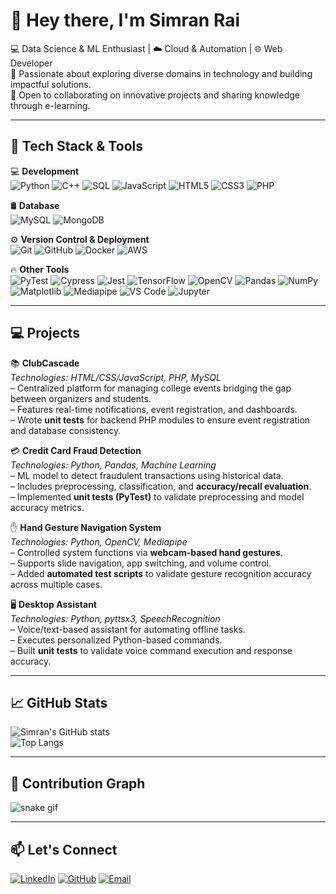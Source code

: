 # 👋 Hey there, I'm Simran Rai

💻 Data Science & ML Enthusiast | ☁️ Cloud & Automation | 🌐 Web Developer  
🚀 Passionate about exploring diverse domains in technology and building impactful solutions.  
🌟 Open to collaborating on innovative projects and sharing knowledge through e-learning.  

---

## 🚀 Tech Stack & Tools  

💻 **Development**  
![Python](https://img.shields.io/badge/Python-3776AB?style=for-the-badge&logo=python&logoColor=white) ![C++](https://img.shields.io/badge/C++-00599C?style=for-the-badge&logo=cplusplus&logoColor=white) ![SQL](https://img.shields.io/badge/SQL-025E8C?style=for-the-badge&logo=postgresql&logoColor=white) ![JavaScript](https://img.shields.io/badge/JavaScript-F7DF1E?style=for-the-badge&logo=javascript&logoColor=black) ![HTML5](https://img.shields.io/badge/HTML5-E34F26?style=for-the-badge&logo=html5&logoColor=white) ![CSS3](https://img.shields.io/badge/CSS3-1572B6?style=for-the-badge&logo=css3&logoColor=white) ![PHP](https://img.shields.io/badge/PHP-777BB4?style=for-the-badge&logo=php&logoColor=white)  

🛢️ **Database**  
![MySQL](https://img.shields.io/badge/MySQL-4479A1?style=for-the-badge&logo=mysql&logoColor=white) ![MongoDB](https://img.shields.io/badge/MongoDB-47A248?style=for-the-badge&logo=mongodb&logoColor=white)  

⚙️ **Version Control & Deployment**  
![Git](https://img.shields.io/badge/Git-F05032?style=for-the-badge&logo=git&logoColor=white) ![GitHub](https://img.shields.io/badge/GitHub-181717?style=for-the-badge&logo=github&logoColor=white) ![Docker](https://img.shields.io/badge/Docker-2496ED?style=for-the-badge&logo=docker&logoColor=white) ![AWS](https://img.shields.io/badge/AWS-232F3E?style=for-the-badge&logo=amazonaws&logoColor=white)  

🔥 **Other Tools**  
![PyTest](https://img.shields.io/badge/PyTest-0A9EDC?style=for-the-badge&logo=pytest&logoColor=white) ![Cypress](https://img.shields.io/badge/Cypress-17202C?style=for-the-badge&logo=cypress&logoColor=white) ![Jest](https://img.shields.io/badge/Jest-C21325?style=for-the-badge&logo=jest&logoColor=white) ![TensorFlow](https://img.shields.io/badge/TensorFlow-FF6F00?style=for-the-badge&logo=tensorflow&logoColor=white) ![OpenCV](https://img.shields.io/badge/OpenCV-5C3EE8?style=for-the-badge&logo=opencv&logoColor=white) ![Pandas](https://img.shields.io/badge/Pandas-150458?style=for-the-badge&logo=pandas&logoColor=white) ![NumPy](https://img.shields.io/badge/NumPy-013243?style=for-the-badge&logo=numpy&logoColor=white) ![Matplotlib](https://img.shields.io/badge/Matplotlib-11557c?style=for-the-badge&logo=matplotlib&logoColor=white) ![Mediapipe](https://img.shields.io/badge/MediaPipe-FF9800?style=for-the-badge&logo=google&logoColor=white) ![VS Code](https://img.shields.io/badge/VS%20Code-0078d7?style=for-the-badge&logo=visualstudiocode&logoColor=white) ![Jupyter](https://img.shields.io/badge/Jupyter-F37626?style=for-the-badge&logo=jupyter&logoColor=white)  

---

## 💻 Projects  

📚 **ClubCascade**  
*Technologies: HTML/CSS/JavaScript, PHP, MySQL*  
– Centralized platform for managing college events bridging the gap between organizers and students.  
– Features real-time notifications, event registration, and dashboards.  
– Wrote **unit tests** for backend PHP modules to ensure event registration and database consistency.  

💳 **Credit Card Fraud Detection**  
*Technologies: Python, Pandas, Machine Learning*  
– ML model to detect fraudulent transactions using historical data.  
– Includes preprocessing, classification, and **accuracy/recall evaluation**.  
– Implemented **unit tests (PyTest)** to validate preprocessing and model accuracy metrics.  

✋ **Hand Gesture Navigation System**  
*Technologies: Python, OpenCV, Mediapipe*  
– Controlled system functions via **webcam-based hand gestures**.  
– Supports slide navigation, app switching, and volume control.  
– Added **automated test scripts** to validate gesture recognition accuracy across multiple cases.  

🖥️ **Desktop Assistant**  
*Technologies: Python, pyttsx3, SpeechRecognition*  
– Voice/text-based assistant for automating offline tasks.  
– Executes personalized Python-based commands.  
– Built **unit tests** to validate voice command execution and response accuracy.  

---

## 📈 GitHub Stats  

![Simran's GitHub stats](https://github-readme-stats.vercel.app/api?username=siimran28&show_icons=true&theme=radical)  
![Top Langs](https://github-readme-stats.vercel.app/api/top-langs/?username=siimran28&layout=compact&theme=radical)  

---

## 🐍 Contribution Graph  

![snake gif](https://github.com/siimran28/siimran28/blob/output/github-contribution-grid-snake.svg)  

---

## 📫 Let's Connect  

[![LinkedIn](https://img.shields.io/badge/LinkedIn-0A66C2?style=for-the-badge&logo=linkedin&logoColor=white)](https://www.linkedin.com/in/simran-raii/) 
[![GitHub](https://img.shields.io/badge/GitHub-181717?style=for-the-badge&logo=github&logoColor=white)](https://github.com/siimran28) 
[![Email](https://img.shields.io/badge/Email-D14836?style=for-the-badge&logo=gmail&logoColor=white)](mailto:raisimran564@gmail.com)  


